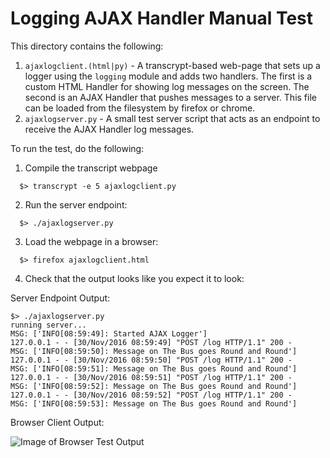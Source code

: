 Logging AJAX Handler Manual Test
================================

This directory contains the following:

1. `ajaxlogclient.(html|py)` - A transcrypt-based web-page that sets up a logger using the `logging` module and adds two handlers. The first is a custom HTML Handler for showing log messages on the screen. The second is an AJAX Handler that pushes messages to a server. This file can be loaded from the filesystem by firefox or chrome.
2. `ajaxlogserver.py` - A small test server script that acts as an endpoint to receive the AJAX Handler log messages.


To run the test, do the following:

1. Compile the transcript webpage

```
  $> transcrypt -e 5 ajaxlogclient.py
```

2. Run the server endpoint:

```
  $> ./ajaxlogserver.py
```

3. Load the webpage in a browser:

```
  $> firefox ajaxlogclient.html
```

4. Check that the output looks like you expect it to look:

Server Endpoint Output:

```
$> ./ajaxlogserver.py
running server...
MSG: ['INFO[08:59:49]: Started AJAX Logger']
127.0.0.1 - - [30/Nov/2016 08:59:49] "POST /log HTTP/1.1" 200 -
MSG: ['INFO[08:59:50]: Message on The Bus goes Round and Round']
127.0.0.1 - - [30/Nov/2016 08:59:50] "POST /log HTTP/1.1" 200 -
MSG: ['INFO[08:59:51]: Message on The Bus goes Round and Round']
127.0.0.1 - - [30/Nov/2016 08:59:51] "POST /log HTTP/1.1" 200 -
MSG: ['INFO[08:59:52]: Message on The Bus goes Round and Round']
127.0.0.1 - - [30/Nov/2016 08:59:52] "POST /log HTTP/1.1" 200 -
MSG: ['INFO[08:59:53]: Message on The Bus goes Round and Round']
```

Browser Client Output:

![Image of Browser Test Output](https://cloud.githubusercontent.com/assets/15036736/20763406/c6c1b1ac-b6de-11e6-9283-fbfd7f003e3b.png)
